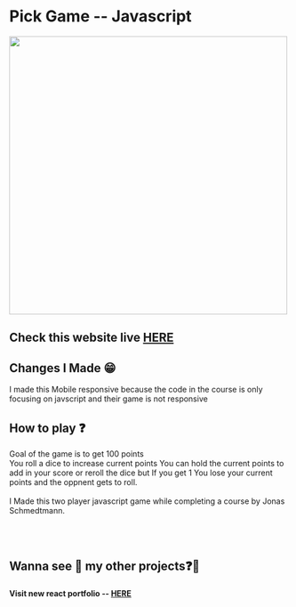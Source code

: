 # Pick Game -- Javascript

<a href="https://pick-game-javascript.vercel.app/" ><img width='500px' src='https://github.com/ParallelXL/Pick-Game-Javscript/assets/134038947/d20a270f-1887-4c8a-8cd0-d9687bed63e7' /></a>

<h2>Check this website live <a href="https://pick-game.vercel.app/" target="_blank">HERE</a></h2>

<h2>Changes I Made 😁</h2>
I made this Mobile responsive because the code in the course is only focusing on javscript and their game is not responsive


<h2>How to play ❓</h2>

Goal of the game is to get 100 points <br>
You roll a dice to increase current points
You can hold the current points to add in your score or reroll the dice but If you get 1 You lose your current points and the oppnent gets to roll.
<br><br>
I Made this two player javascript game while completing a course by Jonas Schmedtmann.



<br><br>
<h2> Wanna see 👀 my other projects❓📖
<h4>Visit new react portfolio -- <a href='https://ayannagori.vercel.app/' target="_blank">HERE</a></h4>


